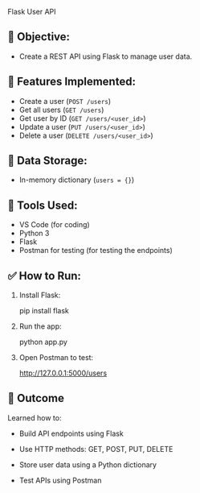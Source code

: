 Flask User API 

## 🔧 Objective:
- Create a REST API using Flask to manage user data.

## 📌 Features Implemented:
- Create a user (`POST /users`)
- Get all users (`GET /users`)
- Get user by ID (`GET /users/<user_id>`)
- Update a user (`PUT /users/<user_id>`)
- Delete a user (`DELETE /users/<user_id>`)

## 💾 Data Storage:
- In-memory dictionary (`users = {}`)

## 🚀 Tools Used:
- VS Code (for coding)
- Python 3
- Flask
- Postman for testing (for testing the endpoints)

## ✅ How to Run:
1. Install Flask:
    
    pip install flask
   
2. Run the app:
    
    python app.py
    
3. Open Postman to test:
     
     http://127.0.0.1:5000/users

## 📌 Outcome

Learned how to:

- Build API endpoints using Flask

- Use HTTP methods: GET, POST, PUT, DELETE

- Store user data using a Python dictionary

- Test APIs using Postman



